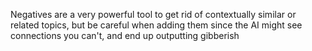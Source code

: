 Negatives are a very powerful tool to get rid of contextually similar or related topics, but be careful when adding them since the AI might see connections you can't, and end up outputting gibberish
